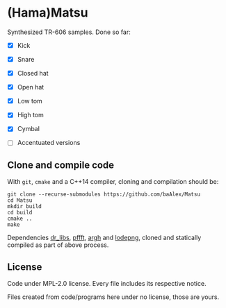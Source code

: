 
(Hama)Matsu
===========

Synthesized TR-606 samples. Done so far:

- [x] Kick
- [x] Snare
- [x] Closed hat
- [x] Open hat
- [x] Low tom
- [x] High tom
- [x] Cymbal
- [ ] Accentuated versions


Clone and compile code
----------------------
With `git`, `cmake` and a C++14 compiler, cloning and compilation should be:

```
git clone --recurse-submodules https://github.com/baAlex/Matsu
cd Matsu
mkdir build
cd build
cmake ..
make
```

Dependencies [dr_libs](https://github.com/mackron/dr_libs), [pffft](https://bitbucket.org/jpommier/pffft),
[argh](https://github.com/adishavit/argh) and [lodepng](https://github.com/lvandeve/lodepng),
cloned and statically compiled as part of above process.


License
-------
Code under MPL-2.0 license. Every file includes its respective notice.

Files created from code/programs here under no license, those are yours.
